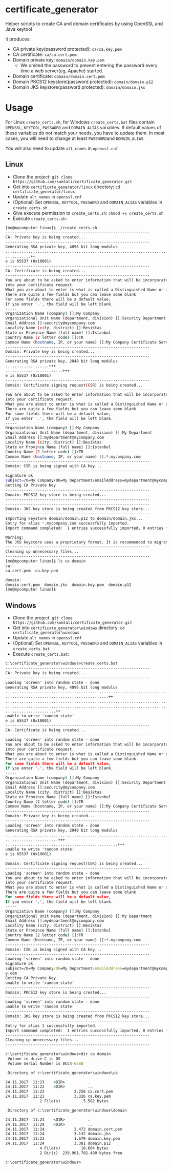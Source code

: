 # certificate_generator
Helper scripts to create CA and domain certificates by using OpenSSL and Java keytool

It produces:
* CA private key(password protected): `ca/ca.key.pem`
* CA certificate: `ca/ca.cert.pem`
* Domain private key: `domain/domain.key.pem`
  * We omited the password to prevent entering the password every time a web server(eg, Apache) started.
* Domain certificate: `domain/domain.cert.pem`
* Domain PKCS12 keystore(password protected): `domain/domain.p12`
* Domain JKS keystore(password protected): `domain/domain.jks`

# Usage

For Linux `create_certs.sh`, for Windows `create_certs.bat` files contain `OPENSSL`, `KEYTOOL`, `PASSWORD` and `DOMAIN_ALIAS` variables. If default values of these variables do not match your needs, you have to update them. In most cases, you will need to change at least `PASSWORD`and `DOMAIN_ALIAS`.

You will also need to update `alt_names` in `openssl.cnf`

## Linux
* Clone the project: `git clone https://github.com/kumlali/certificate_generator.git`
* Get into `certificate_generator/linux` directory: `cd certificate_generator/linux`
* Update `alt_names` in `openssl.cnf`
* (Optional) Set `OPENSSL`, `KEYTOOL`, `PASSWORD` and `DOMAIN_ALIAS` variables in `create_certs.sh`
* Give execute permission to `create_certs.sh`: `chmod +x create_certs.sh`
* Execute `create_certs.sh`:

```bash
[me@mycomputer linux]$ ./create_certs.sh
---------------------------------------------------------------
CA: Private key is being created...
---------------------------------------------------------------
Generating RSA private key, 4096 bit long modulus
..................................................................................................................................................................................................................................................++
...........++
e is 65537 (0x10001)
---------------------------------------------------------------
CA: Certificate is being created...
---------------------------------------------------------------
You are about to be asked to enter information that will be incorporated
into your certificate request.
What you are about to enter is what is called a Distinguished Name or a DN.
There are quite a few fields but you can leave some blank
For some fields there will be a default value,
If you enter '.', the field will be left blank.
-----
Organization Name (company) []:My Company
Organizational Unit Name (department, division) []:Security Department
Email Address []:security@mycompany.com
Locality Name (city, district) []:Besiktas
State or Province Name (full name) []:Istanbul
Country Name (2 letter code) []:TR
Common Name (hostname, IP, or your name) []:My Company Certificate Service
---------------------------------------------------------------
Domain: Private key is being created...
---------------------------------------------------------------
Generating RSA private key, 2048 bit long modulus
...................+++
.........................+++
e is 65537 (0x10001)
---------------------------------------------------------------
Domain: Certificate signing request(CSR) is being created...
---------------------------------------------------------------
You are about to be asked to enter information that will be incorporated
into your certificate request.
What you are about to enter is what is called a Distinguished Name or a DN.
There are quite a few fields but you can leave some blank
For some fields there will be a default value,
If you enter '.', the field will be left blank.
-----
Organization Name (company) []:My Company
Organizational Unit Name (department, division) []:My Department
Email Address []:mydepartment@mycompany.com
Locality Name (city, district) []:Besiktas
State or Province Name (full name) []:Istanbul
Country Name (2 letter code) []:TR
Common Name (hostname, IP, or your name) []:*.mycompany.com
---------------------------------------------------------------
Domain: CSR is being signed with CA key...
---------------------------------------------------------------
Signature ok
subject=/O=My Company/OU=My Department/emailAddress=mydepartment@mycompany.com/L=Besiktas/ST=Istanbul/C=TR/CN=*.mycompany.com
Getting CA Private Key
---------------------------------------------------------------
Domain: PKCS12 key store is being created...
---------------------------------------------------------------
---------------------------------------------------------------
Domain: JKS key store is being created from PKCS12 key store...
---------------------------------------------------------------
Importing keystore domain/domain.p12 to domain/domain.jks...
Entry for alias *.mycompany.com successfully imported.
Import command completed:  1 entries successfully imported, 0 entries failed or cancelled

Warning:
The JKS keystore uses a proprietary format. It is recommended to migrate to PKCS12 which is an industry standard format using "keytool -importkeystore -srckeystore domain/domain.jks -destkeystore domain/domain.jks -deststoretype pkcs12".
---------------------------------------------------------------
Cleaning up unnecessary files...
---------------------------------------------------------------
[me@mycomputer linux]$ ls ca domain
ca:
ca.cert.pem  ca.key.pem

domain:
domain.cert.pem  domain.jks  domain.key.pem  domain.p12
[me@mycomputer linux]$
```

## Windows

* Clone the project: `git clone https://github.com/kumlali/certificate_generator.git`
* Get into `certificate_generator\windows` directory: `cd certificate_generator\windows`
* Update `alt_names` in `openssl.cnf`
* (Optional) Set `OPENSSL`, `KEYTOOL`, `PASSWORD` and `DOMAIN_ALIAS` variables in `create_certs.bat`
* Execute `create_certs.bat`:

```bat
c:\certificate_generator\windows>create_certs.bat
---------------------------------------------------------------
CA: Private key is being created...
---------------------------------------------------------------
Loading 'screen' into random state - done
Generating RSA private key, 4096 bit long modulus
........................................................................................................................
.............................................++
........................................................................................................................
........................................................................................................................
......................++
unable to write 'random state'
e is 65537 (0x10001)
---------------------------------------------------------------
CA: Certificate is being created...
---------------------------------------------------------------
Loading 'screen' into random state - done
You are about to be asked to enter information that will be incorporated
into your certificate request.
What you are about to enter is what is called a Distinguished Name or a DN.
There are quite a few fields but you can leave some blank
For some fields there will be a default value,
If you enter '.', the field will be left blank.
-----
Organization Name (company) []:My Company
Organizational Unit Name (department, division) []:Security Department
Email Address []:security@mycompany.com
Locality Name (city, district) []:Besiktas
State or Province Name (full name) []:Istanbul
Country Name (2 letter code) []:TR
Common Name (hostname, IP, or your name) []:My Company Certificate Service
---------------------------------------------------------------
Domain: Private key is being created...
---------------------------------------------------------------
Loading 'screen' into random state - done
Generating RSA private key, 2048 bit long modulus
........................................................................................................................
.......................+++
.................................................+++
unable to write 'random state'
e is 65537 (0x10001)
---------------------------------------------------------------
Domain: Certificate signing request(CSR) is being created...
---------------------------------------------------------------
Loading 'screen' into random state - done
You are about to be asked to enter information that will be incorporated
into your certificate request.
What you are about to enter is what is called a Distinguished Name or a DN.
There are quite a few fields but you can leave some blank
For some fields there will be a default value,
If you enter '.', the field will be left blank.
-----
Organization Name (company) []:My Company
Organizational Unit Name (department, division) []:My Department
Email Address []:mydepartment@mycompany.com
Locality Name (city, district) []:Besiktas
State or Province Name (full name) []:Istanbul
Country Name (2 letter code) []:TR
Common Name (hostname, IP, or your name) []:*.mycompany.com
---------------------------------------------------------------
Domain: CSR is being signed with CA key...
---------------------------------------------------------------
Loading 'screen' into random state - done
Signature ok
subject=/O=My Company/OU=My Department/emailAddress=mydepartment@mycompany.com/L=Besiktas/ST=Istanbul/C=TR/CN=*.mycompan
y.com
Getting CA Private Key
unable to write 'random state'
---------------------------------------------------------------
Domain: PKCS12 key store is being created...
---------------------------------------------------------------
Loading 'screen' into random state - done
unable to write 'random state'
---------------------------------------------------------------
Domain: JKS key store is being created from PKCS12 key store...
---------------------------------------------------------------
Entry for alias 1 successfully imported.
Import command completed:  1 entries successfully imported, 0 entries failed or cancelled
---------------------------------------------------------------
Cleaning up unnecessary files...
---------------------------------------------------------------

c:\certificate_generator\windows>dir ca domain
 Volume in drive C is OS
 Volume Serial Number is 0CC4-6E8B

 Directory of c:\certificate_generator\windows\ca

24.11.2017  11:23    <DIR>          .
24.11.2017  11:23    <DIR>          ..
24.11.2017  11:23             2.256 ca.cert.pem
24.11.2017  11:21             3.326 ca.key.pem
               2 File(s)          5.582 bytes

 Directory of c:\certificate_generator\windows\domain

24.11.2017  11:24    <DIR>          .
24.11.2017  11:24    <DIR>          ..
24.11.2017  11:24             2.472 domain.cert.pem
24.11.2017  11:24             3.132 domain.jks
24.11.2017  11:23             1.679 domain.key.pem
24.11.2017  11:24             3.381 domain.p12
               4 File(s)         10.664 bytes
               2 Dir(s)  239.961.702.400 bytes free

c:\certificate_generator\windows>
```